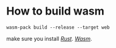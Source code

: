 # How to build wasm

`wasm-pack build --release --target web`

make sure you install
*[Rust](https://www.rust-lang.org/)*.
*[Wasm](https://rustwasm.github.io/wasm-pack/installer/)*.

